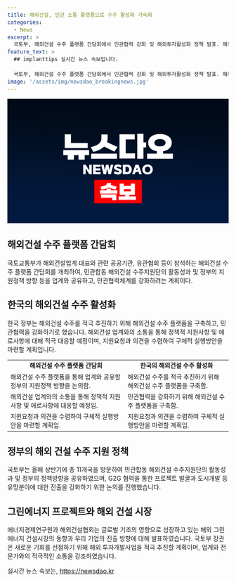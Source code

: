 ```yaml
---
title: 해외건설, 민관 소통 플랫폼으로 수주 활성화 가속화
categories:
  - News
excerpt: >
  국토부, 해외건설 수주 플랫폼 간담회에서 민관협력 강화 및 해외투자활성화 정책 발표. 해외건설업계와의 상반기 활동성과, 정부의 지원정책 방향 등을 공유하며, 도시개발 및 그린에너지 등 새로운 기회를 모색하는 방침. 해외건설산업의 체질개선과 해외 투자개발사업 활성화에 초점을 맞추며, 업계와 유관기관의 요청 및 의견을 수렴하여 실행 방안 마련할 예정. 에너지경제연구원과 해외건설협회에서도 글로벌 그린에너지 건설시장의 동향과 우리 기업의 진출 방향 등을 발표할 예정.
feature_text: >
  ## implanttips 실시간 뉴스 속보입니다.

  국토부, 해외건설 수주 플랫폼 간담회에서 민관협력 강화 및 해외투자활성화 정책 발표. 해외건설업계와의 상반기 활동성과, 정부의 지원정책 방향 등을 공유하며, 도시개발 및 그린에너지 등 새로운 기회를 모색하는 방침. 해외건설산업의 체질개선과 해외 투자개발사업 활성화에 초점을 맞추며, 업계와 유관기관의 요청 및 의견을 수렴하여 실행 방안 마련할 예정. 에너지경제연구원과 해외건설협회에서도 글로벌 그린에너지 건설시장의 동향과 우리 기업의 진출 방향 등을 발표할 예정.
image: '/assets/img/newsdao_breakingnews.jpg'
---
```


<p><img src="/assets/img/newsdao_breakingnews.jpg" alt="implanttips 속보" /></p>

<h2 data-ke-size="size26">해외건설 수주 플랫폼 간담회</h2>

<p data-ke-size="size16">국토교통부가 해외건설업계 대표와 관련 공공기관, 유관협회 등이 참석하는 해외건설 수주 플랫폼 간담회를 개최하여, 민관합동 해외건설 수주지원단의 활동성과 및 정부의 지원정책 방향 등을 업계와 공유하고, 민관협력체계를 강화하려는 계획이다.</p>

<h2 data-ke-size="size26">한국의 해외건설 수주 활성화</h2>

<p data-ke-size="size16">한국 정부는 해외건설 수주를 적극 추진하기 위해 해외건설 수주 플랫폼을 구축하고, 민관협력을 강화하기로 했습니다. 해외건설 업계와의 소통을 통해 정책적 지원사항 및 애로사항에 대해 적극 대응할 예정이며, 지원요청과 의견을 수렴하여 구체적 실행방안을 마련할 계획입니다.</p>

<table>
  <tr>
    <td style="text-align: center; height: 17px;"><b>해외건설 수주 플랫폼 간담회</b></td>
    <td style="text-align: center; height: 17px;"><b>한국의 해외건설 수주 활성화</b></td>
  </tr>
  <tr>
    <td>해외건설 수주 플랫폼을 통해 업계와 공유할 정부의 지원정책 방향을 논의함.</td>
    <td>해외건설 수주를 적극 추진하기 위해 해외건설 수주 플랫폼을 구축함.</td>
  </tr>
  <tr>
    <td>해외건설 업계와의 소통을 통해 정책적 지원사항 및 애로사항에 대응할 예정임.</td>
    <td>민관협력을 강화하기 위해 해외건설 수주 플랫폼을 구축함.</td>
  </tr>
  <tr>
    <td>지원요청과 의견을 수렴하여 구체적 실행방안을 마련할 계획임.</td>
    <td>지원요청과 의견을 수렴하여 구체적 실행방안을 마련할 계획임.</td>
  </tr>
</table>

<h2 data-ke-size="size26">정부의 해외 건설 수주 지원 정책</h2>

<p data-ke-size="size16">국토부는 올해 상반기에 총 11개국을 방문하여 민관합동 해외건설 수주지원단의 활동성과 및 정부의 정책방향을 공유하였으며, G2G 협력을 통한 프로젝트 발굴과 도시개발 등 유망분야에 대한 진출을 강화하기 위한 논의를 진행했습니다.</p>

<h2 data-ke-size="size26">그린에너지 프로젝트와 해외 건설 시장</h2>

<p data-ke-size="size16">에너지경제연구원과 해외건설협회는 글로벌 기조의 영향으로 성장하고 있는 해외 그린에너지 건설시장의 동향과 우리 기업의 진출 방향에 대해 발표하였습니다. 국토부 장관은 새로운 기회를 선점하기 위해 해외 투자개발사업을 적극 추진할 계획이며, 업계와 전문가와의 적극적인 소통을 강조하였습니다.</p>
실시간 뉴스 속보는, <a href="https://newsdao.kr" rel="dofollow">https://newsdao.kr</a>


